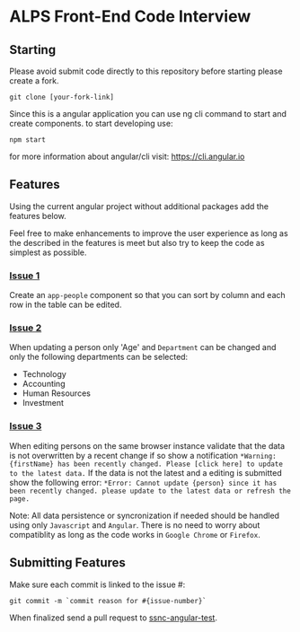 # ALPS Front-End Code Interview

## Starting

Please avoid submit code directly to this repository  before starting please create a fork.

```
git clone [your-fork-link]
```

Since this is a angular application you can use ng cli command to start and create components. to start developing use:

```
npm start
```

for more information about angular/cli visit: https://cli.angular.io

## Features

Using the current angular project without additional packages add the features below.

Feel free to make enhancements to improve the user experience as long as the described in the features is meet but also try to keep the code as simplest as possible.

### [Issue 1](https://github.com/zhagan/ssnc-angular-test/issues/1)
Create an `app-people` component so that you can sort by column and each row in the table can be edited.

### [Issue 2](https://github.com/zhagan/ssnc-angular-test/issues/2)
When updating a person only 'Age' and `Department` can be changed and only the following departments can be selected: 
- Technology
- Accounting
- Human Resources
- Investment

### [Issue 3](https://github.com/zhagan/ssnc-angular-test/issues/3)
When editing persons on the same browser instance validate that the data is not overwritten by a recent change if so show a notification `*Warning: {firstName} has been recently changed. Please [click here] to update to the latest data.` If the data is not the latest and a editing is submitted show the following error: `*Error: Cannot update {person} since it has been recently changed. please update to the latest data or refresh the page.`

Note: All data persistence or syncronization if needed should be handled using only `Javascript` and `Angular`. There is no need to worry about compatiblity as long as the code works in `Google Chrome` or `Firefox`.

## Submitting Features

Make sure each commit is linked to the issue #:

```
git commit -m `commit reason for #{issue-number}`
```

When finalized send a pull request to [ssnc-angular-test](https://github.com/zhagan/ssnc-angular-test).

